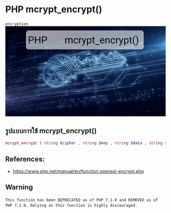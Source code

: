 # PHP mcrypt_encrypt()
`encryption` 
![](mcrypt.jpg)


## รูปแบบการใช้ mcrypt_encrypt()
````PHP
mcrypt_encrypt ( string $cipher , string $key , string $data , string $mode , string $iv = ? ) : string|false
````


## References:
- https://www.php.net/manual/en/function.openssl-encrypt.php
## Warning
`This function has been DEPRECATED as of PHP 7.1.0 and REMOVED as of PHP 7.2.0. Relying on this function is highly discouraged.`
